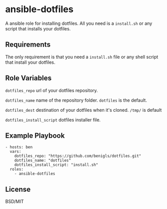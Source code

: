 ansible-dotfiles
=========

A ansible role for installing dotfiles. All you need is a `install.sh` or any script that installs your dotfiles.

Requirements
------------

The only requirement is that you need a `install.sh` file or any shell script that install your dotfiles.

Role Variables
--------------

`dotfiles_repo` url of your dotfiles repository.

`dotfiles_name` name of the repository folder. `dotfiles` is the default.

`dotfiles_dest` destination of your dotfiles when it's cloned. `/tmp/` is default

`dotfiles_install_script` dotfiles installer file.

Example Playbook
----------------

    - hosts: ben
      vars:
        dotfiles_repo: "https://github.com/benigls/dotfiles.git"
        dotfiles_name: "dotfiles"
        dotfiles_install_script: "install.sh"
      roles:
        - ansible-dotfiles

License
-------

BSD/MIT
